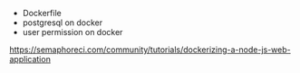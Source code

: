 - Dockerfile
- postgresql on docker
- user permission on docker

https://semaphoreci.com/community/tutorials/dockerizing-a-node-js-web-application

